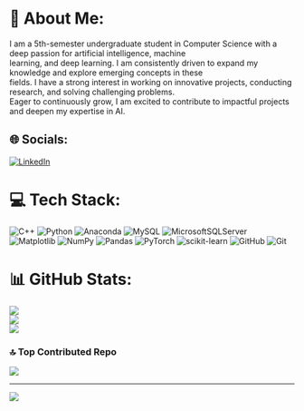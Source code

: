 # 💫 About Me:
I am a 5th-semester undergraduate student in Computer Science with a deep passion for artificial intelligence, machine<br>learning, and deep learning. I am consistently driven to expand my knowledge and explore emerging concepts in these<br>fields. I have a strong interest in working on innovative projects, conducting research, and solving challenging problems.<br>Eager to continuously grow, I am excited to contribute to impactful projects and deepen my expertise in AI.


## 🌐 Socials:
[![LinkedIn](https://img.shields.io/badge/LinkedIn-%230077B5.svg?logo=linkedin&logoColor=white)](www.linkedin.com/in/alireza-kafashha)

# 💻 Tech Stack:
![C++](https://img.shields.io/badge/c++-%2300599C.svg?style=for-the-badge&logo=c%2B%2B&logoColor=white) ![Python](https://img.shields.io/badge/python-3670A0?style=for-the-badge&logo=python&logoColor=ffdd54) ![Anaconda](https://img.shields.io/badge/Anaconda-%2344A833.svg?style=for-the-badge&logo=anaconda&logoColor=white) ![MySQL](https://img.shields.io/badge/mysql-4479A1.svg?style=for-the-badge&logo=mysql&logoColor=white) ![MicrosoftSQLServer](https://img.shields.io/badge/Microsoft%20SQL%20Server-CC2927?style=for-the-badge&logo=microsoft%20sql%20server&logoColor=white) ![Matplotlib](https://img.shields.io/badge/Matplotlib-%23ffffff.svg?style=for-the-badge&logo=Matplotlib&logoColor=black) ![NumPy](https://img.shields.io/badge/numpy-%23013243.svg?style=for-the-badge&logo=numpy&logoColor=white) ![Pandas](https://img.shields.io/badge/pandas-%23150458.svg?style=for-the-badge&logo=pandas&logoColor=white) ![PyTorch](https://img.shields.io/badge/PyTorch-%23EE4C2C.svg?style=for-the-badge&logo=PyTorch&logoColor=white) ![scikit-learn](https://img.shields.io/badge/scikit--learn-%23F7931E.svg?style=for-the-badge&logo=scikit-learn&logoColor=white) ![GitHub](https://img.shields.io/badge/github-%23121011.svg?style=for-the-badge&logo=github&logoColor=white) ![Git](https://img.shields.io/badge/git-%23F05033.svg?style=for-the-badge&logo=git&logoColor=white)
# 📊 GitHub Stats:
![](https://github-readme-stats.vercel.app/api?username=Alireza-Kafashha&theme=blue_navy&hide_border=false&include_all_commits=true&count_private=true)<br/>
![](https://github-readme-streak-stats.herokuapp.com/?user=Alireza-Kafashha&theme=blue_navy&hide_border=false)<br/>
![](https://github-readme-stats.vercel.app/api/top-langs/?username=Alireza-Kafashha&theme=blue_navy&hide_border=false&include_all_commits=true&count_private=true&layout=compact)

### 🔝 Top Contributed Repo
![](https://github-contributor-stats.vercel.app/api?username=Alireza-Kafashha&limit=5&theme=blue_navy&combine_all_yearly_contributions=true)

---
[![](https://visitcount.itsvg.in/api?id=Alireza-Kafashha&icon=0&color=0)](https://visitcount.itsvg.in)

<!-- Proudly created with GPRM ( https://gprm.itsvg.in ) -->
